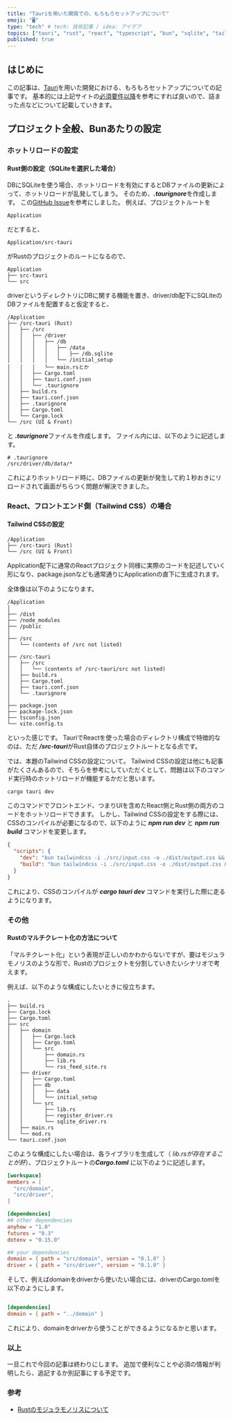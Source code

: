 ```yaml
---
title: "Tauriを用いた開発での、もろもろセットアップについて"
emoji: "🖥️"
type: "tech" # tech: 技術記事 / idea: アイデア
topics: ["tauri", "rust", "react", "typescript", "bun", "sqlite", "tailwindcss"]
published: true
---
```


## はじめに

この記事は、[Tauri](https://tauri.studio/)を用いた開発における、もろもろセットアップについての記事です。
基本的には上記サイトの[必須要件以降](https://tauri.app/v1/guides/getting-started/prerequisites)を参考にすれば良いので、詰まった点などについて記載していきます。

  

## プロジェクト全般、Bunあたりの設定
  
### ホットリロードの設定

#### Rust側の設定（SQLiteを選択した場合）

DBにSQLiteを使う場合、ホットリロードを有効にするとDBファイルの更新によって、ホットリロードが乱発してしまう。
そのため、***.taurignore***を作成します。
この[GitHub Issue](https://github.com/tauri-apps/tauri/issues/4617)を参考にしました。
例えば、プロジェクトルートを

```
Application
```

だとすると、

```
Application/src-tauri
```

がRustのプロジェクトのルートになるので、

```
Application
├── src-tauri
└── src
```


driverというディレクトリにDBに関する機能を置き、driver/db配下にSQLiteのDBファイルを配置すると仮定すると、
```path
/Application
├── /src-tauri (Rust)
│   ├── /src
│   │   ├── /driver
│   │   │   ├── /db
│   │   │   │   ├── /data
│   │   │   │   │   ├── /db.sqlite
│   │   │   │   └── /initial_setup
│   │   │   └── main.rsとか
│   │   ├── Cargo.toml
│   │   ├── tauri.conf.json
│   │   └── .taurignore
│   ├── build.rs
│   ├── tauri.conf.json
│   ├── .taurignore
│   ├── Cargo.toml
│   └── Cargo.lock
└── /src (UI & Front)
```

と ***.taurignore***ファイルを作成します。
ファイル内には、以下のように記述します。  

```ignorelang
# .taurignore
/src/driver/db/data/*
```

これによりホットリロード時に、DBファイルの更新が発生して約１秒おきにリロードされて画面がちらつく問題が解決できました。  


### React、フロントエンド側（Tailwind CSS）の場合  

#### Tailwind CSSの設定  

```path
/Application
├── /src-tauri (Rust)
└── /src (UI & Front)
```

Application配下に通常のReactプロジェクト同様に実際のコードを記述していく形になり、package.jsonなども通常通りにApplicationの直下に生成されます。

全体像は以下のようになります。  

```path
/Application
│
├── /dist
├── /node_modules
├── /public
│
├── /src
│   └── (contents of /src not listed)
│
├── /src-tauri
│   ├── /src
│   │   └── (contents of /src-tauri/src not listed)
│   ├── build.rs
│   ├── Cargo.toml
│   ├── tauri.conf.json
│   └── .taurignore
│
├── package.json
├── package-lock.json
├── tsconfig.json
└── vite.config.ts

```

といった感じです。
TauriでReactを使った場合のディレクトリ構成で特徴的なのは、ただ ***/src-tauri***がRust自体のプロジェクトルートとなる点です。

では、本題のTailwind CSSの設定について。
Tailwind CSSの設定は他にも記事がたくさんあるので、そちらを参考にしていただくとして、問題は以下のコマンド実行時のホットリロードが機能するかだと思います。

```bash
cargo tauri dev
```

このコマンドでフロントエンド、つまりUIを含めたReact側とRust側の両方のコードをホットリロードできます。
しかし、Tailwind CSSの設定をする際には、CSSのコンパイルが必要になるので、以下のように ***npm run dev*** と ***npm run build*** コマンドを変更します。

```json
{
  "scripts": {
    "dev": "bun tailwindcss -i ./src/input.css -o ./dist/output.css && vite ",
    "build": "bun tailwindcss -i ./src/input.css -o ./dist/output.css && tsc && vite build",
  }
}
```

これにより、CSSのコンパイルが ***cargo tauri dev*** コマンドを実行した際に走るようになります。

### その他

#### Rustのマルチクレート化の方法について


「マルチクレート化」という表現が正しいのかわからないですが、要はモジュラモノリスのような形で、Rustのプロジェクトを分割していきたいシナリオで考えます。

例えば、以下のような構成にしたいときに役立ちます。  

```path
.
├── build.rs
├── Cargo.lock
├── Cargo.toml
├── src
│   ├── domain
│   │   ├── Cargo.lock
│   │   ├── Cargo.toml
│   │   └── src
│   │       ├── domain.rs
│   │       ├── lib.rs
│   │       └── rss_feed_site.rs
│   ├── driver
│   │   ├── Cargo.toml
│   │   ├── db
│   │   │   ├── data
│   │   │   └── initial_setup
│   │   └── src
│   │       ├── lib.rs
│   │       ├── register_driver.rs
│   │       └── sqlite_driver.rs
│   ├── main.rs
│   └── mod.rs
└── tauri.conf.json

```

このような構成にしたい場合は、各ライブラリを生成して（ *lib.rsが存在することが肝*）、プロジェクトルートの***Cargo.toml*** に以下のように記述します。


```toml
[workspace]
members = [
  "src/domain",
  "src/driver",
]

[dependencies]
## other dependencies
anyhow = "1.0"
futures = "0.3"
dotenv = "0.15.0"

## your dependencies
domain = { path = "src/domain", version = "0.1.0" }
driver = { path = "src/driver", version = "0.1.0" }
```

そして、例えばdomainをdriverから使いたい場合には、driverのCargo.tomlを以下のようにします。


```toml

[dependencies]
domain = { path = "../domain" }
```

これにより、domainをdriverから使うことができるようになるかと思います。  


### 以上

一旦これで今回の記事は終わりにします。
追加で便利なことや必須の情報が判明したら、追記するか別記事にする予定です。

### 参考

- [Rustのモジュラモノリスについて](https://speakerdeck.com/estie/rust-he-mowakaranai-dot-dot-dot-number-2?slide=30)